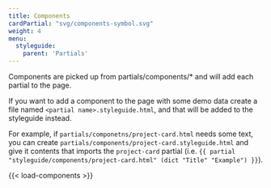 ```yaml
---
title: Components
cardPartial: "svg/components-symbol.svg"
weight: 4
menu: 
  styleguide:
    parent: 'Partials'
---
```


Components are picked up from partials/components/* and will add each partial to the page.

If you want to add a component to the page with some demo data create a file named `<partial name>.styleguide.html`, and that will be added to the styleguide instead.

For example, if `partials/componetns/project-card.html` needs some text, you can create
`partials/components/project-card.styleguide.html` and give it contents that imports
the `project-card` partial
(i.e. `{{ partial "styleguide/components/project-card.html" (dict "Title" "Example") }}`).

{{< load-components >}}